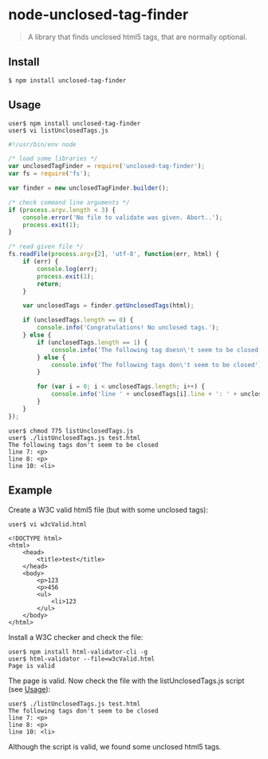 # node-unclosed-tag-finder

> A library that finds unclosed html5 tags, that are normally optional.

## Install

```
$ npm install unclosed-tag-finder
```

## Usage

```
user$ npm install unclosed-tag-finder
user$ vi listUnclosedTags.js
```

```js
#!/usr/bin/env node

/* load some libraries */
var unclosedTagFinder = require('unclosed-tag-finder');
var fs = require('fs');

var finder = new unclosedTagFinder.builder();

/* check command line arguments */
if (process.argv.length < 3) {
    console.error('No file to validate was given. Abort..');
    process.exit(1);
}

/* read given file */
fs.readFile(process.argv[2], 'utf-8', function(err, html) {                                                                                                                                               
    if (err) {
        console.log(err);
        process.exit(1);
        return;
    }   

    var unclosedTags = finder.getUnclosedTags(html);

    if (unclosedTags.length == 0) {
        console.info('Congratulations! No unclosed tags.');
    } else {
        if (unclosedTags.length == 1) {
            console.info('The following tag doesn\'t seem to be closed');
        } else {
            console.info('The following tags don\'t seem to be closed');
        }   

        for (var i = 0; i < unclosedTags.length; i++) {
            console.info('line ' + unclosedTags[i].line + ': ' + unclosedTags[i].full);
        }   
    }
});
```

```
user$ chmod 775 listUnclosedTags.js
user$ ./listUnclosedTags.js test.html 
The following tags don't seem to be closed
line 7: <p>
line 8: <p>
line 10: <li>
```

## Example

Create a W3C valid html5 file (but with some unclosed tags):

```
user$ vi w3cValid.html
```

```
<!DOCTYPE html>
<html>
    <head>
        <title>test</title>
    </head>
    <body>
        <p>123
        <p>456
        <ul>
            <li>123                                                                                                                                                                                       
        </ul>
    </body>
</html>
```

Install a W3C checker and check the file:

```
user$ npm install html-validator-cli -g
user$ html-validator --file=w3cValid.html 
Page is valid
```

The page is valid. Now check the file with the listUnclosedTags.js script (see [Usage](#user-content-usage)):

```
user$ ./listUnclosedTags.js test.html 
The following tags don't seem to be closed
line 7: <p>
line 8: <p>
line 10: <li>
```

Although the script is valid, we found some unclosed html5 tags.
